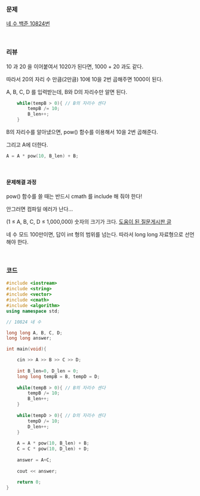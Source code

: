### 문제

[네 수 백준 10824번](https://www.acmicpc.net/problem/10824)

</br>

### 리뷰

10 과 20 을 이어붙여서 1020가 된다면, 1000 + 20 과도 같다. 

따라서 20의 자리 수 만큼(2만큼) 10에 10을 2번 곱해주면 1000이 된다. 

A, B, C, D 를 입력받는데, B와 D의 자리수만 알면 된다. 

```c++
	while(tempB > 0){ // B의 자리수 센다
		tempB /= 10;
		B_len++;
	}
```

B의 자리수를 알아냈으면, pow() 함수를 이용해서 10을 2번 곱해준다. 

그리고 A에 더한다. 

```c++
A = A * pow(10, B_len) + B;
```

</br>

#### 문제해결 과정

pow() 함수를 쓸 때는 반드시  cmath 를 include 해 줘야 한다!

안그러면 컴파일 에러가 난다... 

(1 ≤ A, B, C, D ≤ 1,000,000) 숫자의 크기가 크다. [도움이 된 질문게시판 글](https://www.acmicpc.net/board/view/44624)

네 수 모드 100만이면, 답이 int 형의 범위를 넘는다. 따라서 long long 자료형으로 선언해야 한다. 

</br>

### 코드

```c++
#include <iostream>
#include <string>
#include <vector>
#include <cmath>
#include <algorithm>
using namespace std;

// 10824 네 수 

long long A, B, C, D;
long long answer;

int main(void){

	cin >> A >> B >> C >> D;
	
	int B_len=0, D_len = 0;
	long long tempB = B, tempD = D;
	
	while(tempB > 0){ // B의 자리수 센다
		tempB /= 10;
		B_len++;
	}
	
	while(tempD > 0){ // D의 자리수 센다
		tempD /= 10;
		D_len++;
	}
	
	A = A * pow(10, B_len) + B;
	C = C * pow(10, D_len) + D;
    
	answer = A+C;
	
	cout << answer;
	
	return 0;
}

```

